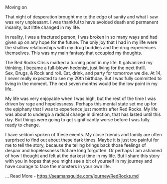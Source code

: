Moving on

That night of desperation brought me
to the edge of sanity and what I saw was very unpleasant.
I was thankful to have avoided death and permanent insanity, but little changed
in my life.  

In reality, I was a fractured person; I was broken in so many ways
and had given up on any hope for the future.  The only joy that I had in my life
were the shallow relationships with my drug buddies and the drug experiences
themselves.   This was my main fantasy that occupied my thoughts.

The Red Rocks Crisis marked a turning point in my life.  It galvanized my
thinking.  I became a full-blown hedonist, just living for the next thrill.  
Sex, Drugs, &amp; Rock and roll.  Eat, drink, and party for tomorrow we die.   At 14,
I never really expected to see my 20th birthday.  But I was fully committed to
living in the moment.  The next seven months would be the low point in my life.

My life was very enjoyable when I was high, but the rest of the time I was
driven by rage and hopelessness. Perhaps this mental state set me up for 
the epiphany that I was
to experience just months after Red Rocks. My life was about to undergo a
radical change in direction, that has lasted until this day.  But things were
going to get significantly worse before I was fully ready to change.  

I have seldom spoken of these events. My close friends and family are often
surprised to find out about these dark times.  Maybe it is just too painful for
me to tell the story, because the telling brings back those feelings of despair
and hopelessness that are long forgotten.  Or perhaps I am ashamed of how I
thought and felt at the darkest time in my life.  But I share this story with
you in hopes that  you might see a bit of yourself in my journey and have
courage to face the monsters in your own life.

 ...
Read More - https://seamansguide.com/journey/RedRocks.md
